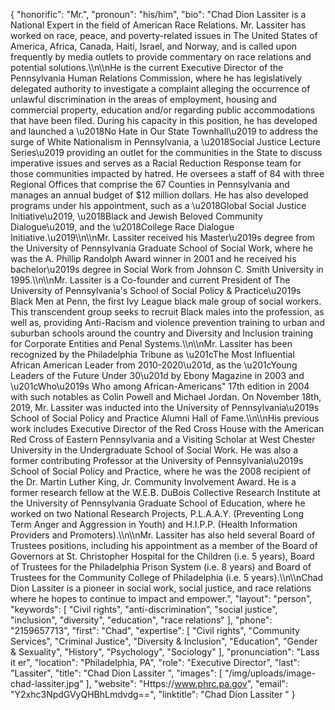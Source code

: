 {
  "honorific": "Mr.",
  "pronoun": "his/him",
  "bio": "Chad Dion Lassiter is a National Expert in the field of American Race Relations. Mr. Lassiter has worked on race, peace, and poverty-related issues in The United States of America, Africa, Canada, Haiti, Israel, and Norway, and is called upon frequently by media outlets to provide commentary on race relations and potential solutions.\\\n\\\nHe is the current Executive Director of the Pennsylvania Human Relations Commission, where he has legislatively delegated authority to investigate a complaint alleging the occurrence of unlawful discrimination in the areas of employment, housing and commercial property, education and/or regarding public accommodations that have been filed. During his capacity in this position, he has developed and launched a \u2018No Hate in Our State Townhall\u2019 to address the surge of White Nationalism in Pennsylvania, a \u2018Social Justice Lecture Series\u2019 providing an outlet for the communities in the State to discuss imperative issues and serves as a Racial Reduction Response team for those communities impacted by hatred. He oversees a staff of 84 with three Regional Offices that comprise the 67 Counties in Pennsylvania and manages an annual budget of $12 million dollars. He has also developed programs under his appointment, such as a \u2018Global Social Justice Initiative\u2019, \u2018Black and Jewish Beloved Community Dialogue\u2019, and the \u2018College Race Dialogue Initiative.\u2019\\\n\\\nMr. Lassiter received his Master\u2019s degree from the University of Pennsylvania Graduate School of Social Work, where he was the A. Phillip Randolph Award winner in 2001 and he received his bachelor\u2019s degree in Social Work from Johnson C. Smith University in 1995.\\\n\\\nMr. Lassiter is a Co-founder and current President of The University of Pennsylvania's School of Social Policy & Practice\u2019s Black Men at Penn, the first Ivy League black male group of social workers. This transcendent group seeks to recruit Black males into the profession, as well as, providing Anti-Racism and violence prevention training to urban and suburban schools around the country and Diversity and Inclusion training for Corporate Entities and Penal Systems.\\\n\\\nMr. Lassiter has been recognized by the Philadelphia Tribune as \u201cThe Most Influential African American Leader from 2010-2020\u201d, as the \u201cYoung Leaders of the Future Under 30\u201d by Ebony Magazine in 2003 and \u201cWho\u2019s Who among African-Americans\" 17th edition in 2004 with such notables as Colin Powell and Michael Jordan. On November 18th, 2019, Mr. Lassiter was inducted into the University of Pennsylvania\u2019s School of Social Policy and Practice Alumni Hall of Fame.\\\n\\\nHis previous work includes Executive Director of the Red Cross House with the American Red Cross of Eastern Pennsylvania and a Visiting Scholar at West Chester University in the Undergraduate School of Social Work. He was also a former contributing Professor at the University of Pennsylvania\u2019s School of Social Policy and Practice, where he was the 2008 recipient of the Dr. Martin Luther King, Jr. Community Involvement Award. He is a former research fellow at the W.E.B. DuBois Collective Research Institute at the University of Pennsylvania Graduate School of Education, where he worked on two National Research Projects, P.L.A.A.Y. (Preventing Long Term Anger and Aggression in Youth) and H.I.P.P. (Health Information Providers and Promoters).\\\n\\\nMr. Lassiter has also held several Board of Trustees positions, including his appointment as a member of the Board of Governors at St. Christopher Hospital for the Children (i.e. 5 years), Board of Trustees for the Philadelphia Prison System (i.e. 8 years) and Board of Trustees for the Community College of Philadelphia (i.e. 5 years).\\\n\\\nChad Dion Lassiter is a pioneer in social work, social justice, and race relations where he hopes to continue to impact and empower.",
  "layout": "person",
  "keywords": [
    "Civil rights",
    "anti-discrimination",
    "social justice",
    "inclusion",
    "diversity",
    "education",
    "race relations"
  ],
  "phone": "2159657713",
  "first": "Chad",
  "expertise": [
    "Civil rights",
    "Community Services",
    "Criminal Justice",
    "Diversity & Inclusion",
    "Education",
    "Gender & Sexuality",
    "History",
    "Psychology",
    "Sociology"
  ],
  "pronunciation": "Lass it er",
  "location": "Philadelphia, PA",
  "role": "Executive Director",
  "last": "Lassiter",
  "title": "Chad Dion Lassiter ",
  "images": [
    "/img/uploads/image-chad-lassiter.jpg"
  ],
  "website": "Https://www.phrc.pa.gov",
  "email": "Y2xhc3NpdGVyQHBhLmdvdg==",
  "linktitle": "Chad Dion Lassiter "
}
